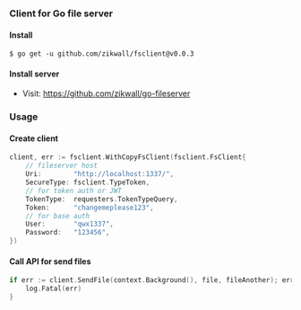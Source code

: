 ### Client for Go file server

#### Install

`$ go get -u github.com/zikwall/fsclient@v0.0.3`

#### Install server

- Visit: https://github.com/zikwall/go-fileserver

### Usage

#### Create client

```go
client, err := fsclient.WithCopyFsClient(fsclient.FsClient{
	// fileserver host
	Uri:        "http://localhost:1337/",
	SecureType: fsclient.TypeToken,
	// for token auth or JWT
	TokenType:  requesters.TokenTypeQuery,
	Token:      "changemeplease123",
	// for base auth
	User:       "qwx1337",
	Password:   "123456",
})
```

#### Call API for send files

```go
if err := client.SendFile(context.Background(), file, fileAnother); err != nil {
	log.Fatal(err)
}
```
